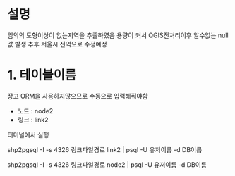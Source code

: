 # 설명

임의의 도형이상이 없는지역을 추출하였음
용량이 커서 QGIS전처리이후 알수없는 null값 발생
추후 서울시 전역으로 수정예정

# 1. 테이블이름

장고 ORM을 사용하지않으므로 수동으로 입력해줘야함

- 노드 : node2
- 링크 : link2

터미널에서 실행

shp2pgsql -I -s 4326 링크파일경로 link2 | psql -U 유저이름 -d DB이름

shp2pgsql -I -s 4326 링크파일경로 node2 | psql -U 유저이름 -d DB이름
